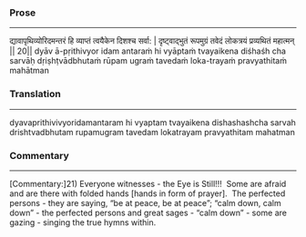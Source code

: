 ### Prose 
 --- 
द्यावापृथिव्योरिदमन्तरं हि
व्याप्तं त्वयैकेन दिशश्च सर्वा: |
दृष्ट्वाद्भुतं रूपमुग्रं तवेदं
लोकत्रयं प्रव्यथितं महात्मन् || 20||
dyāv ā-pṛithivyor idam antaraṁ hi
vyāptaṁ tvayaikena diśhaśh cha sarvāḥ
dṛiṣhṭvādbhutaṁ rūpam ugraṁ tavedaṁ
loka-trayaṁ pravyathitaṁ mahātman

### Translation 
 --- 
dyavaprithivivyoridamantaram hi vyaptam tvayaikena dishashashcha sarvah drishtvadbhutam rupamugram tavedam lokatrayam pravyathitam mahatman

### Commentary 
 --- 
[Commentary:]21) Everyone witnesses - the Eye is Still!!!  Some are afraid and are there with folded hands [hands in form of prayer].  The perfected persons - they are saying, “be at peace, be at peace”; “calm down, calm down” - the perfected persons and great sages - “calm down” - some are gazing - singing the true hymns within.
